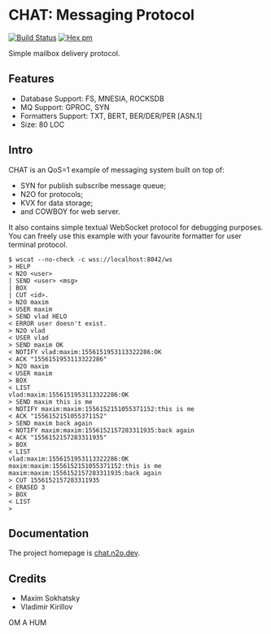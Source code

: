 CHAT: Messaging Protocol
========================
[![Build Status](https://travis-ci.com/synrc/chat.svg?branch=master)](https://travis-ci.com/synrc/chat)
[![Hex pm](http://img.shields.io/hexpm/v/chat.svg?style=flat)](https://hex.pm/packages/chat)

Simple mailbox delivery protocol.

Features
--------

* Database Support: FS, MNESIA, ROCKSDB
* MQ Support: GPROC, SYN
* Formatters Support: TXT, BERT, BER/DER/PER [ASN.1]
* Size: 80 LOC

Intro
-----

CHAT is an QoS=1 example of messaging system built on top of:

* SYN for publish subscribe message queue;
* N2O for protocols;
* KVX for data storage;
* and COWBOY for web server.

It also contains simple textual WebSocket protocol for debugging purposes.
You can freely use this example with your favourite formatter for user terminal protocol.

```shell
$ wscat --no-check -c wss://localhost:8042/ws
> HELP
< N2O <user>
| SEND <user> <msg>
| BOX
| CUT <id>.
> N2O maxim
< USER maxim
> SEND vlad HELO
< ERROR user doesn't exist.
> N2O vlad
< USER vlad
> SEND maxim OK
< NOTIFY vlad:maxim:1556151953113322286:OK
< ACK "1556151953113322286"
> N2O maxim
< USER maxim
> BOX
< LIST
vlad:maxim:1556151953113322286:OK
> SEND maxim this is me
< NOTIFY maxim:maxim:1556152151055371152:this is me
< ACK "1556152151055371152"
> SEND maxim back again
< NOTIFY maxim:maxim:1556152157283311935:back again
< ACK "1556152157283311935"
> BOX
< LIST
vlad:maxim:1556151953113322286:OK
maxim:maxim:1556152151055371152:this is me
maxim:maxim:1556152157283311935:back again
> CUT 1556152157283311935
< ERASED 3
> BOX
< LIST
>
```

Documentation
-------------

The project homepage is <a href="https://chat.n2o.dev">chat.n2o.dev</a>.

Credits
-------

* Maxim Sokhatsky
* Vladimir Kirillov

OM A HUM
